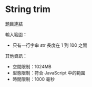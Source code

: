 # String trim

[題目連結](https://oj.lidemy.com/problem/1041)


輸入範圍：
- 只有一行字串 str 長度在 1 到 100 之間

其他資訊：
- 空間限制：1024MB
- 型態限制：符合 JavaScript 中的範圍
- 時間限制：1000 毫秒